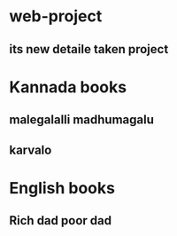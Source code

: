 # web-project

## its new detaile taken project

# Kannada books

## malegalalli madhumagalu

## karvalo

# English books

## Rich dad poor dad
